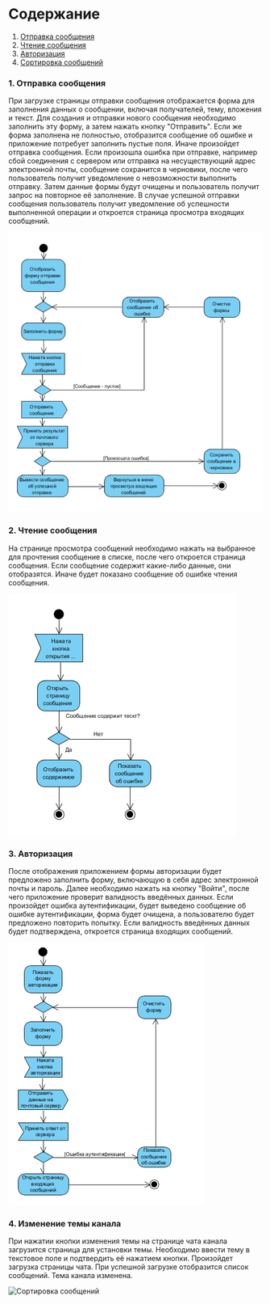 # Содержание
1. [Отправка сообщения](#1)
2. [Чтение сообщения](#2)
3. [Авторизация](#3)
4. [Сортировка сообщений](#4)

### 1. Отправка сообщения<a name="1"></a>
При загрузке страницы отправки сообщения отображается форма для заполнения данных о сообщении, включая получателей, тему, вложения и текст. Для создания и отправки нового сообщения необходимо заполнить эту форму, а затем нажать кнопку "Отправить". Если же форма заполнена не полностью, отобразится сообщение об ошибке и приложение потребует заполнить пустые поля. Иначе произойдет отправка сообщения. Если произошла ошибка при отправке, например сбой соединения с сервером или отправка на несуществующий адрес электронной почты, сообщение сохранится в черновики, после чего пользователь получит уведомление о невозможности выполнить отправку. Затем данные формы будут очищены и пользователь получит запрос на повторное её заполнение. В случае успешной отправки сообщения пользователь получит уведомление об успешности выполненной операции и откроется страница просмотра входящих сообщений.

![Отправка сообщения](https://github.com/valerycadovic/VMail/blob/master/Diagrams/Activity/Send.png)

### 2. Чтение сообщения<a name="2"></a>
На странице просмотра сообщений необходимо нажать на выбранное для прочтения сообщение в списке, после чего откроется страница сообщения. Если сообщение содержит какие-либо данные, они отобразятся. Иначе будет показано сообщение об ошибке чтения сообщения.

![Чтение сообщения](https://github.com/valerycadovic/VMail/blob/master/Diagrams/Activity/ViewMessage.png)

### 3. Авторизация<a name="3"></a>
После отображения приложением формы авторизации будет предложено заполнить форму, включающую в себя адрес электронной почты и пароль. Далее необходимо нажать на кнопку "Войти", после чего приложение проверит валидность введённых данных. Если произойдет ошибка аутентификации, будет выведено сообщение об ошибке аутентификации, форма будет очищена, а пользователю будет предложено повторить попытку. Если валидность введённых данных будет подтверждена, откроется страница входящих сообщений.

![Авторизация](https://github.com/valerycadovic/VMail/blob/master/Diagrams/Activity/Authorize.png)

### 4. Изменение темы канала<a name="4"></a>
При нажатии кнопки изменения темы на странице чата канала загрузится страница для установки темы. Необходимо ввести тему в текстовое поле и подтвердить её нажатием кнопки. Произойдет загрузка страницы чата. При успешной загрузке отобразится список сообщений. Тема канала изменена.

![Сортировка сообщений](https://github.com/valerycadovic/VMail/blob/master/Diagrams/Activity/Sorting.png)
